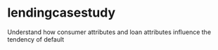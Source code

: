 # lendingcasestudy
Understand how consumer attributes and loan attributes influence the tendency of default
